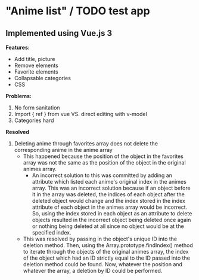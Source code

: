 # "Anime list" / TODO test app
## Implemented using Vue.js 3

**Features:**
- Add title, picture
- Remove elements
- Favorite elements
- Collapsable categories
- CSS

**Problems:**
1. No form sanitation
2. Import { ref } from vue VS. direct editing with v-model
3. Categories hard 

**Resolved**
1. Deleting anime through favorites array does not delete the corresponding anime in the anime array
    - This happened because the position of the object in the favorites array was not the same as the position of the object in the original animes array.
        - An incorrect solution to this was committed by adding an attribute which listed each anime's original index in the animes array. This was an incorrect solution because if an object before it in the array was deleted, the indices of each object after the deleted object would change and the index stored in the index attribute of each object in the animes array would be incorrect. So, using the index stored in each object as an attribute to delete objects resulted in the incorrect object being deleted once again or nothing being deleted at all since no object would be at the specified index.
    - This was resolved by passing in the object's unique ID into the deletion method. Then, using the Array.prototype.findIndex() method to iterate through the objects of the original animes array, the index of the object which had an ID strictly equal to the ID passed into the deletion method could be found. Now, whatever the position and whatever the array, a deletion by ID could be performed.